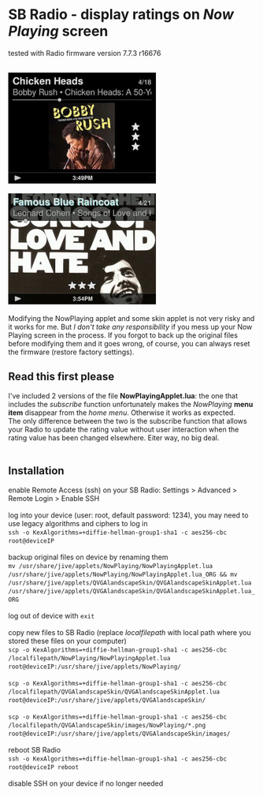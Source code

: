 SB Radio - display ratings on *Now Playing* screen
====
tested with Radio firmware version 7.7.3 r16676<br><br>

![screenshot1](../screenshots/radio1.jpg)<br><br>
![screenshot2](../screenshots/radio2.jpg)
<br><br>
Modifying the NowPlaying applet and some skin applet is not very risky and it works for me. But *I don't take any responsibility* if you mess up your Now Playing screen in the process. If you forgot to back up the original files before modifying them and it goes wrong, of course, you can always reset the firmware (restore factory settings).
<br>
## Read this first please
I've included 2 versions of the file **NowPlayingApplet.lua**: the one that includes the *subscribe* function unfortunately makes the *NowPlaying* **menu item** disappear from the *home menu*. Otherwise it works as expected.<br>The only difference between the two is the subscribe function that allows your Radio to update the rating value without user interaction when the rating value has been changed elsewhere. Eiter way, no big deal.
<br><br>

## Installation

enable Remote Access (ssh) on your SB Radio: Settings > Advanced > Remote Login > Enable SSH
<br><br>
log into your device (user: root, default password: 1234), you may need to use legacy algorithms and ciphers to log in
<br>
`ssh -o KexAlgorithms=+diffie-hellman-group1-sha1 -c aes256-cbc root@deviceIP`
<br><br>
backup original files on device by renaming them
<br>
`mv /usr/share/jive/applets/NowPlaying/NowPlayingApplet.lua /usr/share/jive/applets/NowPlaying/NowPlayingApplet.lua_ORG && mv /usr/share/jive/applets/QVGAlandscapeSkin/QVGAlandscapeSkinApplet.lua /usr/share/jive/applets/QVGAlandscapeSkin/QVGAlandscapeSkinApplet.lua_ORG`
<br><br>
log out of device with `exit`
<br><br>
copy new files to SB Radio (replace *localfilepath* with local path where you stored these files on your computer)
<br>
`scp -o KexAlgorithms=+diffie-hellman-group1-sha1 -c aes256-cbc /localfilepath/NowPlaying/NowPlayingApplet.lua root@deviceIP:/usr/share/jive/applets/NowPlaying/`
<br><br>
`scp -o KexAlgorithms=+diffie-hellman-group1-sha1 -c aes256-cbc /localfilepath/QVGAlandscapeSkin/QVGAlandscapeSkinApplet.lua root@deviceIP:/usr/share/jive/applets/QVGAlandscapeSkin/`
<br><br>
`scp -o KexAlgorithms=+diffie-hellman-group1-sha1 -c aes256-cbc /localfilepath/QVGAlandscapeSkin/images/NowPlaying/*.png root@deviceIP:/usr/share/jive/applets/QVGAlandscapeSkin/images/`
<br><br>
reboot SB Radio
<br>
`ssh -o KexAlgorithms=+diffie-hellman-group1-sha1 -c aes256-cbc root@deviceIP reboot`
<br><br>
disable SSH on your device if no longer needed
